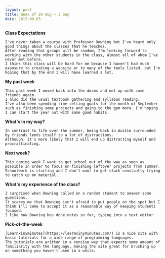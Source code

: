 ```yaml
---
layout: post
title: Week of 28 Aug – 3 Sep
date: 2017-09-03
---
```


**Class Expectations**

	I've never taken a course with Professor Downing but I've heard only good things about the classes that he teaches.
	After reading that groups will be random, I'm looking forward to working with the other students in the class, almost all of whom I've never met before.
	I think this class will be hard for me because I haven't had much exposure to creating a website or to many of the tools listed, but I'm hoping that by the end I will have learned a lot.

**My past week**

	This past week I moved back into the dorms and met up with some friends again.
	I also did the usual textbook gathering and syllabus reading. 
	I've also been spending time setting goals for the month of September such as finishing some projects and going to the gym more. I'm hoping I can start the year out with some good habits.

**What's in my way?**

	In contrast to life over the summer, being back in Austin surrounded by friends lends itself to a lot of distractions. 
	Although, it's more likely that I will end up distracting myself and procrastinating.

**Next week?**

	This coming week I want to get school out of the way as soon as possible in order to focus on finishing leftover projects from summer.
	Schoolwork is starting and I don't want to get stuck constantly trying to catch up on material.

**What's my experience of the class?**

	I surprised when Downing called on a random student to answer some questions. 
	It scares me that Downing isn't afraid to put people on the spot but I think I'll come to accept it as a reasonable way of keeping students focused.
	I like how Downing has done notes so far, typing into a text editor.

**Pick-of-the-week**

	[Learnxinyminutes](https://learnxinyminutes.com/) is a nice site with basic tutorials for a wide range of programming languages. 
	The tutorials are written in a concise way that expects some amount of familiarity with the language, making the site great for brushing up on something you haven't used in a while.